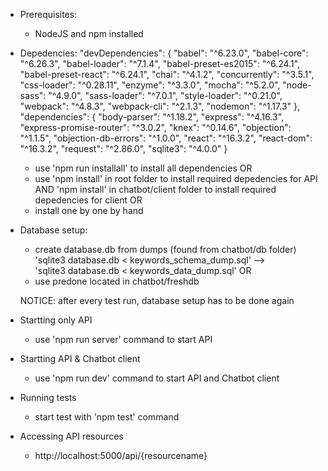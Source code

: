 - Prerequisites:
    - NodeJS and npm installed

- Depedencies:
    "devDependencies": {
    "babel": "^6.23.0",
    "babel-core": "^6.26.3",
    "babel-loader": "^7.1.4",
    "babel-preset-es2015": "^6.24.1",
    "babel-preset-react": "^6.24.1",
    "chai": "^4.1.2",
    "concurrently": "^3.5.1",
    "css-loader": "^0.28.11",
    "enzyme": "^3.3.0",
    "mocha": "^5.2.0",
    "node-sass": "^4.9.0",
    "sass-loader": "^7.0.1",
    "style-loader": "^0.21.0",
    "webpack": "^4.8.3",
    "webpack-cli": "^2.1.3",
    "nodemon": "^1.17.3"
  },
  "dependencies": {
    "body-parser": "^1.18.2",
    "express": "^4.16.3",
    "express-promise-router": "^3.0.2",
    "knex": "^0.14.6",
    "objection": "^1.1.5",
    "objection-db-errors": "^1.0.0",
    "react": "^16.3.2",
    "react-dom": "^16.3.2",
    "request": "^2.86.0",
    "sqlite3": "^4.0.0"
  }

	- use 'npm run installall' to install all dependencies 
	OR
    - use 'npm install' in root folder to install required depedencies for API
      AND 'npm install' in chatbot/client folder to install required depedencies for client
    OR
    - install one by one by hand

- Database setup:
    - create database.db from dumps (found from chatbot/db folder) 
    'sqlite3 database.db < keywords_schema_dump.sql' -->      
    'sqlite3 database.db < keywords_data_dump.sql'
    OR
    - use predone located in chatbot/freshdb

    NOTICE: after every test run, database setup has to be done again

- Startting only API
    - use 'npm run server' command to start API

- Startting API & Chatbot client
    - use 'npm run dev' command to start API and Chatbot client

- Running tests
    - start test with 'npm test' command

- Accessing API resources
    - http://localhost:5000/api/{resourcename}
